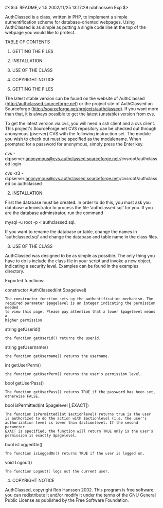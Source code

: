 #<$Id: README,v 1.5 2002/11/25 13:17:29 robhanssen Exp $>

AuthClassed is a class, written in PHP, to implement a simple authentification scheme for 
database-oriented webpages. Using AuthClassed is as simple as putting a single code line 
at the top of the webpage you would like to protect.


TABLE OF CONTENTS

1. GETTING THE FILES
2. INSTALLATION
3. USE OF THE CLASS
4. COPYRIGHT NOTICE


1. GETTING THE FILES

The latest stable version can be found on the website of AuthClassed
(http://authclassed.sourceforge.net) or the project site of AuthClassed on
Sourceforge (http://sourceforge.net/projects/authclassed). If you want more than that, it is
always possible to get the latest (unstable) version from cvs.

To get the latest version via cvs, you will need a ssh client and a cvs
client. This project's SourceForge.net CVS repository can be checked out
through anonymous (pserver) CVS with the following instruction set. The
module you wish to check out must be specified as the modulename. When
prompted for a password for anonymous, simply press the Enter key. 

cvs -d:pserver:anonymous@cvs.authclassed.sourceforge.net:/cvsroot/authclassed login 
 
cvs -z3 -d:pserver:anonymous@cvs.authclassed.sourceforge.net:/cvsroot/authclassed co authclassed


2. INSTALLATION

First the database must be created. In order to do this, you must ask you
database administrator to process the file 'authclassed.sql' for you. If you
are the database adminstrator, run the command

mysql -u root -p < authclassed.sql.

If you want to rename the database or table, change the names in
'authclassed.sql' and change the database and table name in the class files.

3. USE OF THE CLASS

AuthClassed was designed to be as simple as possible. The only thing you
have to do is include the class file in your script and invoke a new object,
indicating a security level. Examples can be found in the examples
directory.

Exported functions:

constructor AuthClassed(int $pagelevel)

    The constructor function sets up the authentification mechanism. The
    required parameter $pagelevel is an integer indicating the permission needed
    to view this page. Please pay attention that a lower $pagelevel means a 
    higher permission

string getUserid()

    the function getUserid() returns the userid.

string getUsername()

    the function getUsername() returns the username.

int getUserPerm()

    the function getUserPerm() returns the user's permission level.

bool getUserPass()

    The function getUserPass() returns TRUE if the password has been set,
    otherwise FALSE. 

bool isPermitted(int $pagelevel [,EXACT])

    The function isPermitted(int $actionlevel) returns true is the user
    is authorized to do the action with $actionlevel (i.e. the user's
    authorization level is lower than $actionlevel. If the second parameter
    EXACT is specified, the function will return TRUE only is the user's
    permission is exactly $pagelevel.

bool isLoggedOn()

    The function isLoggedOn() returns TRUE if the user is logged on.

void Logout()

    The function Logout() logs out the current user.

4. COPYRIGHT NOTICE

AuthClassed, copyright Rob Hanssen 2002. This program is free software; you can
redistribute it and/or modify it under the terms of the GNU General Public License as published
by the Free Software Foundation.